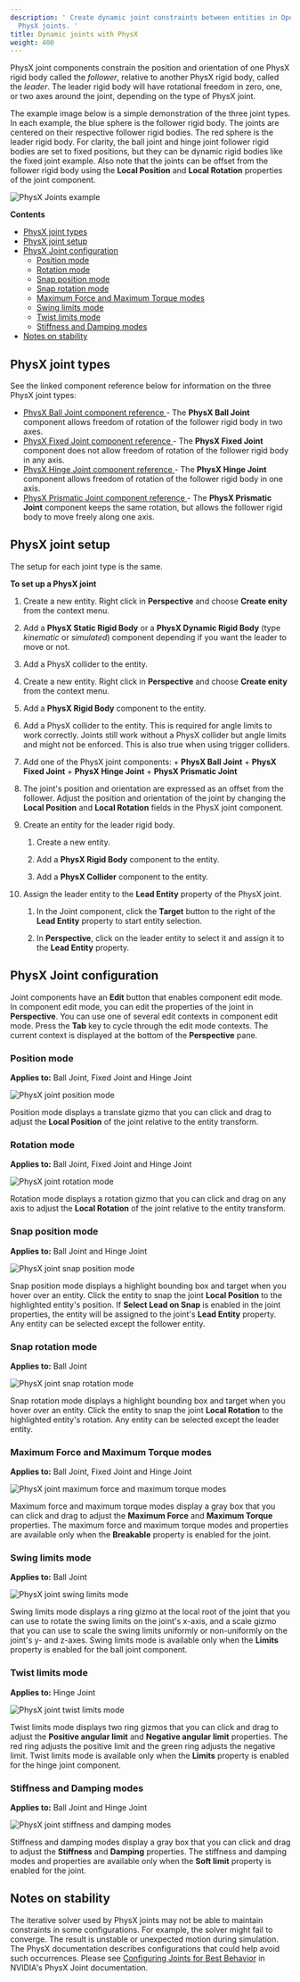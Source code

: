 ```yaml
---
description: ' Create dynamic joint constraints between entities in Open 3D Engine with
  PhysX joints. '
title: Dynamic joints with PhysX
weight: 400
---
```


PhysX joint components constrain the position and orientation of one PhysX rigid body called the *follower*, relative to another PhysX rigid body, called the *leader*. The leader rigid body will have rotational freedom in zero, one, or two axes around the joint, depending on the type of PhysX joint.

The example image below is a simple demonstration of the three joint types. In each example, the blue sphere is the follower rigid body. The joints are centered on their respective follower rigid bodies. The red sphere is the leader rigid body. For clarity, the ball joint and hinge joint follower rigid bodies are set to fixed positions, but they can be dynamic rigid bodies like the fixed joint example. Also note that the joints can be offset from the follower rigid body using the **Local Position** and **Local Rotation** properties of the joint component.

![PhysX Joints example](/images/user-guide/physx/physx/anim-joints-example.gif)

**Contents**
+ [PhysX joint types](#physx-joint-types)
+ [PhysX joint setup](#physx-joint-setup)
+ [PhysX Joint configuration](#physx-joint-configuration)
  + [Position mode](#position-mode)
  + [Rotation mode](#rotation-mode)
  + [Snap position mode](#snap-position-mode)
  + [Snap rotation mode](#snap-rotation-mode)
  + [Maximum Force and Maximum Torque modes](#maximum-force-and-maximum-torque-modes)
  + [Swing limits mode](#swing-limits-mode)
  + [Twist limits mode](#twist-limits-mode)
  + [Stiffness and Damping modes](#stiffness-and-damping-modes)
+ [Notes on stability](#notes-on-stability)

## PhysX joint types 

See the linked component reference below for information on the three PhysX joint types:
+ [ PhysX Ball Joint component reference ](/docs/user-guide/components/reference/physx/ball-joint/) - The **PhysX Ball Joint** component allows freedom of rotation of the follower rigid body in two axes.
+ [ PhysX Fixed Joint component reference ](/docs/user-guide/components/reference/physx/fixed-joint/) - The **PhysX Fixed Joint** component does not allow freedom of rotation of the follower rigid body in any axis.
+ [ PhysX Hinge Joint component reference ](/docs/user-guide/components/reference/physx/hinge-joint/) - The **PhysX Hinge Joint** component allows freedom of rotation of the follower rigid body in one axis.
+ [ PhysX Prismatic Joint component reference ](/docs/user-guide/components/reference/physx/prismatic-joint/) - The **PhysX Prismatic Joint** component keeps the same rotation, but allows the follower rigid body to move freely along one axis.

## PhysX joint setup 

The setup for each joint type is the same.

**To set up a PhysX joint**

   1. Create a new entity. Right click in **Perspective** and choose **Create enity** from the context menu.

   1. Add a **PhysX Static Rigid Body** or a **PhysX Dynamic Rigid Body** (type *kinematic* or *simulated*) component depending if you want the leader to move or not.

   1. Add a PhysX collider to the entity.

   1. Create a new entity. Right click in **Perspective** and choose **Create enity** from the context menu.

   1. Add a **PhysX Rigid Body** component to the entity.

   1. Add a PhysX collider to the entity. This is required for angle limits to work correctly. Joints still work without a PhysX collider but angle limits and might not be enforced. This is also true when using trigger colliders.

   1.  Add one of the PhysX joint components:
      + **PhysX Ball Joint**
      + **PhysX Fixed Joint**
      + **PhysX Hinge Joint**
      + **PhysX Prismatic Joint**

   1. The joint's position and orientation are expressed as an offset from the follower. Adjust the position and orientation of the joint by changing the **Local Position** and **Local Rotation** fields in the PhysX joint component.

1. Create an entity for the leader rigid body.

   1. Create a new entity.

   1. Add a **PhysX Rigid Body** component to the entity.

   1. Add a **PhysX Collider** component to the entity.

1. Assign the leader entity to the **Lead Entity** property of the PhysX joint.

   1. In the Joint component, click the **Target** button to the right of the **Lead Entity** property to start entity selection.

   1. In **Perspective**, click on the leader entity to select it and assign it to the **Lead Entity** property.

## PhysX Joint configuration 

Joint components have an **Edit** button that enables component edit mode. In component edit mode, you can edit the properties of the joint in **Perspective**. You can use one of several edit contexts in component edit mode. Press the **Tab** key to cycle through the edit mode contexts. The current context is displayed at the bottom of the **Perspective** pane.

### Position mode 

**Applies to:** Ball Joint, Fixed Joint and Hinge Joint

![PhysX joint position mode](/images/user-guide/physx/physx/ui-physx-joint-position-mode.png)

Position mode displays a translate gizmo that you can click and drag to adjust the **Local Position** of the joint relative to the entity transform.

### Rotation mode 

**Applies to:** Ball Joint, Fixed Joint and Hinge Joint

![PhysX joint rotation mode](/images/user-guide/physx/physx/ui-physx-joint-rotation-mode.png)

Rotation mode displays a rotation gizmo that you can click and drag on any axis to adjust the **Local Rotation** of the joint relative to the entity transform.

### Snap position mode 

**Applies to:** Ball Joint and Hinge Joint

![PhysX joint snap position mode](/images/user-guide/physx/physx/ui-physx-joint-snap-position-mode.png)

Snap position mode displays a highlight bounding box and target when you hover over an entity. Click the entity to snap the joint **Local Position** to the highlighted entity's position. If **Select Lead on Snap** is enabled in the joint properties, the entity will be assigned to the joint's **Lead Entity** property. Any entity can be selected except the follower entity.

### Snap rotation mode 

**Applies to:** Ball Joint

![PhysX joint snap rotation mode](/images/user-guide/physx/physx/ui-physx-joint-snap-rotation-mode.png)

Snap rotation mode displays a highlight bounding box and target when you hover over an entity. Click the entity to snap the joint **Local Rotation** to the highlighted entity's rotation. Any entity can be selected except the leader entity.

### Maximum Force and Maximum Torque modes 

**Applies to:** Ball Joint, Fixed Joint and Hinge Joint

![PhysX joint maximum force and maximum torque modes](/images/user-guide/physx/physx/ui-physx-joint-breakable-properties-mode.png)

Maximum force and maximum torque modes display a gray box that you can click and drag to adjust the **Maximum Force** and **Maximum Torque** properties. The maximum force and maximum torque modes and properties are available only when the **Breakable** property is enabled for the joint.

### Swing limits mode 

**Applies to:** Ball Joint

![PhysX joint swing limits mode](/images/user-guide/physx/physx/ui-physx-joint-swing-limit-mode.png)

Swing limits mode displays a ring gizmo at the local root of the joint that you can use to rotate the swing limits on the joint's x-axis, and a scale gizmo that you can use to scale the swing limits uniformly or non-uniformly on the joint's y- and z-axes. Swing limits mode is available only when the **Limits** property is enabled for the ball joint component.

### Twist limits mode 

**Applies to:** Hinge Joint

![PhysX joint twist limits mode](/images/user-guide/physx/physx/ui-physx-joint-twist-limit-mode.png)

Twist limits mode displays two ring gizmos that you can click and drag to adjust the **Positive angular limit** and **Negative angular limit** properties. The red ring adjusts the positive limit and the green ring adjusts the negative limit. Twist limits mode is available only when the **Limits** property is enabled for the hinge joint component.

### Stiffness and Damping modes 

**Applies to:** Ball Joint and Hinge Joint

![PhysX joint stiffness and damping modes](/images/user-guide/physx/physx/ui-physx-joint-soft-limit-properties-mode.png)

Stiffness and damping modes display a gray box that you can click and drag to adjust the **Stiffness** and **Damping** properties. The stiffness and damping modes and properties are available only when the **Soft limit** property is enabled for the joint.

## Notes on stability 

The iterative solver used by PhysX joints may not be able to maintain constraints in some configurations. For example, the solver might fail to converge. The result is unstable or unexpected motion during simulation. The PhysX documentation describes configurations that could help avoid such occurrences. Please see [Configuring Joints for Best Behavior](https://docs.nvidia.com/gameworks/content/gameworkslibrary/physx/guide/Manual/Joints.html#configuring-joints-for-best-behavior) in NVIDIA's PhysX Joint documentation.
